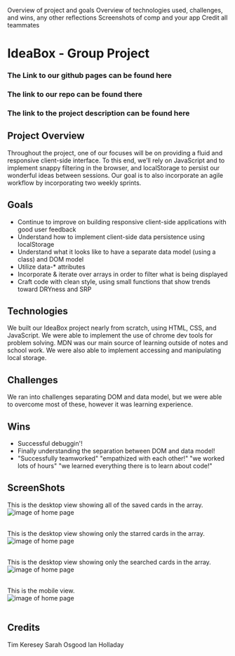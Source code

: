 Overview of project and goals
Overview of technologies used, challenges, and wins, any other reflections
Screenshots of comp and your app
Credit all teammates

# IdeaBox - Group Project

### The Link to our github pages can be found here

### The link to our repo can be found there

### The link to the project description can be found here

## Project Overview

Throughout the project, one of our focuses will be on providing a fluid and responsive client-side interface. To this end, we’ll rely on JavaScript and to implement snappy filtering in the browser, and localStorage to persist our wonderful ideas between sessions. Our goal is to also incorporate an agile workflow by incorporating two weekly sprints.


## Goals

- Continue to improve on building responsive client-side applications with good user feedback
- Understand how to implement client-side data persistence using localStorage
- Understand what it looks like to have a separate data model (using a class) and DOM model
- Utilize data-* attributes
- Incorporate & iterate over arrays in order to filter what is being displayed
- Craft code with clean style, using small functions that show trends toward DRYness and SRP


## Technologies

We built our IdeaBox project nearly from scratch, using HTML, CSS, and JavaScript. We were able to implement the use of chrome dev tools for problem solving. MDN was our main source of learning outside of notes and school work. We were also able to implement accessing and manipulating local storage.


## Challenges

We ran into challenges separating DOM and data model, but we were able to overcome most of these, however it was learning experience.


## Wins

- Successful debuggin'!
- Finally understanding the separation between DOM and data model!
- "Successfully teamworked" "empathized with each other!" "we worked lots of hours" "we learned everything there is to learn about code!"


## ScreenShots

This is the desktop view showing all of the saved cards in the array. <br />
![image of home page](/assets/show-all-column.png)<br />
<br />

This is the desktop view showing only the starred cards in the array. <br />
![image of home page](/assets/show-star-view.png)<br />
<br />

This is the desktop view showing only the searched cards in the array. <br />
![image of home page](/assets/search-ideabox.png)<br />
<br />

This is the mobile view. <br />
![image of home page](/assets/mobile-view.png)<br />
<br />

## Credits

Tim Keresey
Sarah Osgood
Ian Holladay
